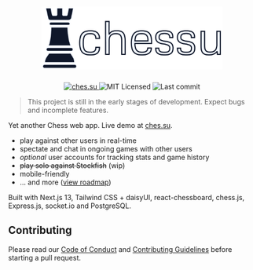 <h1 align="center">
  <img src="./assets/chessu.png" alt="chessu" height="128" />
</h1>
<p align="center">
  <a href="https://ches.su">
    <img src="https://img.shields.io/github/deployments/nizewn/chessu/Production?label=deployment&style=for-the-badge" alt="ches.su" />
  </a>
  <img src="https://img.shields.io/github/license/nizewn/chessu?color=blue&style=for-the-badge" alt="MIT Licensed" />
  <img src="https://img.shields.io/github/last-commit/nizewn/chessu?style=for-the-badge" alt="Last commit" />
</p>

> This project is still in the early stages of development. Expect bugs and incomplete features.

Yet another Chess web app. Live demo at [ches.su](https://ches.su).

- play against other users in real-time
- spectate and chat in ongoing games with other users
- _optional_ user accounts for tracking stats and game history
- ~~play solo against Stockfish~~ (wip)
- mobile-friendly
- ... and more ([view roadmap](https://github.com/users/nizewn/projects/2))

Built with Next.js 13, Tailwind CSS + daisyUI, react-chessboard, chess.js, Express.js, socket.io and PostgreSQL.

## Contributing

Please read our [Code of Conduct](./CODE_OF_CONDUCT.md) and [Contributing Guidelines](./CONTRIBUTING.md) before starting a pull request.
